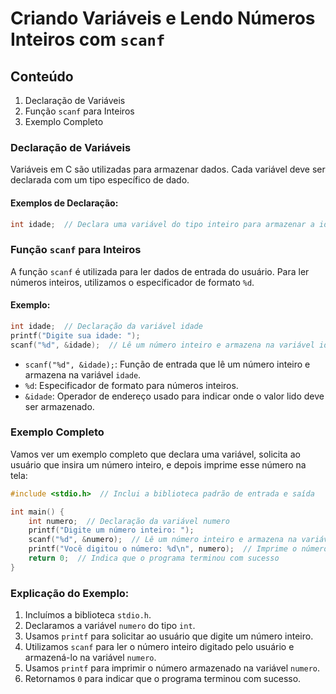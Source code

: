 # Criando Variáveis e Lendo Números Inteiros com `scanf`

## Conteúdo

1. Declaração de Variáveis
2. Função `scanf` para Inteiros
3. Exemplo Completo

### Declaração de Variáveis

Variáveis em C são utilizadas para armazenar dados. Cada variável deve ser declarada com um tipo específico de dado.

#### Exemplos de Declaração:

```c
int idade;  // Declara uma variável do tipo inteiro para armazenar a idade
```
### Função `scanf` para Inteiros

A função `scanf` é utilizada para ler dados de entrada do usuário. Para ler números inteiros, utilizamos o especificador de formato `%d`.

#### Exemplo:

```c
int idade;  // Declaração da variável idade
printf("Digite sua idade: ");
scanf("%d", &idade);  // Lê um número inteiro e armazena na variável idade
```
- `scanf("%d", &idade);`: Função de entrada que lê um número inteiro e armazena na variável `idade`.
- `%d`: Especificador de formato para números inteiros.
- `&idade`: Operador de endereço usado para indicar onde o valor lido deve ser armazenado.

### Exemplo Completo

Vamos ver um exemplo completo que declara uma variável, solicita ao usuário que insira um número inteiro, e depois imprime esse número na tela:

```c
#include <stdio.h>  // Inclui a biblioteca padrão de entrada e saída

int main() {
    int numero;  // Declaração da variável numero
    printf("Digite um número inteiro: ");
    scanf("%d", &numero);  // Lê um número inteiro e armazena na variável numero
    printf("Você digitou o número: %d\n", numero);  // Imprime o número digitado pelo usuário
    return 0;  // Indica que o programa terminou com sucesso
}
```
### Explicação do Exemplo:
1. Incluímos a biblioteca `stdio.h`.
2. Declaramos a variável `numero` do tipo `int`.
3. Usamos `printf` para solicitar ao usuário que digite um número inteiro.
4. Utilizamos `scanf` para ler o número inteiro digitado pelo usuário e armazená-lo na variável `numero`.
5. Usamos `printf` para imprimir o número armazenado na variável `numero`.
6. Retornamos `0` para indicar que o programa terminou com sucesso.

